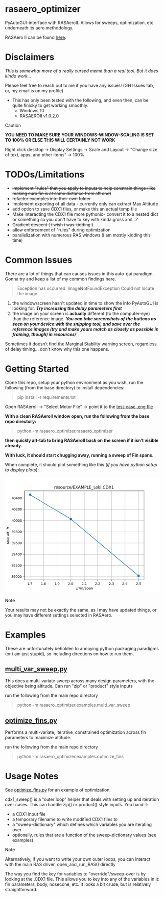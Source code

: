 # rasaero_optimizer
PyAutoGUI-interface with RASAeroII. Allows for sweeps, optimization, etc. underneath its aero methodology.

RASAero II can be found [here](https://www.rasaero.com/).


# Disclaimers

_This is somewhat more of a really cursed meme than a real tool. But it does kinda work..._

Please feel free to reach out to me if you have any issues! (GH Issues tab, or, my email is on my profile)

- This has only been tested with the following, and even then, can be quite finicky to get working smoothly:
  - Windows 10
  - RASAEROII v1.0.2.0
 


> [!CAUTION]
> **YOU NEED TO MAKE SURE YOUR WINDOWS-WINDOW-SCALING IS SET TO 100% OR ELSE THIS WILL CERTAINLY NOT WORK**
>
> Right click desktop -> Display Settings -> Scale and Layout -> "Change size of text, apps, and other items" -> 100%


# TODOs/Limitations
- ~~implement "rules" that you apply to inputs to help constrain things (like making sure fin is at same distance from aft end)~~
- ~~refactor examples into their own folder~~
- Implement exporting of all data - currently only can extract Max Altitude
- add option to save CDX1 files, or make this an actual temp file
- Make interacting the CDX1 file more pythonic- convert it to a nested dict or something so you don't have to key with kinda gross xml...?
- ~~Gradient descent ( i wish i was kidding )~~
- allow enforcement of "rules" during optimization
- parallelization with numerous RAS windows (i am mostly kidding this time)



# Common Issues
There are a lot of things that can causes issues in this auto-gui paradigm. Gonna try and keep a list of my common findings here.

> Exception has occurred: ImageNotFoundException
> Could not locate the image

  1) the window/screen hasn't updated in time to show the info PyAutoGUI is looking for. ***Try increasing the delay parameters first***
  3) the image on your screen is **actually** different (to the computer-eye) than the reference image. ***You can take screenshots of the buttons as seen on your device with the snipping tool, and save over the reference images (try and make yours match as closely as possible in framing, though) in resources/***

Sometimes it doesn't find the Marginal Stability warning screen, regardless of delay timing... don't know why this one happens.


# Getting Started

Clone this repo, setup your python environment as you wish, run the following (from the base directory) to install dependencies:
>pip install -r requirements.txt


Open RASAeroII -> "Select Motor File" -> point it to the [test-case .eng file](rasaero_optimizer/resource/Loki_L2050LW.eng)


**With a clean RASAeroII window open, run the following from the base repo directory:**

> python -m rasaero_optimizer.rasaero_optimizer

**then quickly alt-tab to bring RASAeroII back on the screen if it isn't visible already.**


**With luck, it should start chugging away, running a sweep of Fin spans.**

When complete, it should plot something like this (_if you have python setup to display plots_):

![testcase_result](rasaero_optimizer/resource/2025_02_09_testcase.png)

> [!Note]
> Your results may not be exactly the same, as I may have updated things, or you may have different settings selected in RASAero.


# Examples
These are unfortunately beholden to annoying python packaging paradigms (or i am just stupid), so including directions on how to run them.

## [multi_var_sweep.py](rasaero_optimizer/examples/multi_var_sweep.py)
This does a multi-variate sweep across many design parameters, with the objective being altitude. Can run "zip" or "product" style inputs

run the following from the main repo directory
> python -m rasaero_optimizer.examples.multi_var_sweep



## [optimize_fins.py](rasaero_optimizer/examples/optimize_fins.py)
Performs a multi-variate, iterative, constrained optimization across fin parameters to maximize altitude.

run the following from the main repo directory
> python -m rasaero_optimizer.examples.optimize_fins 






# Usage Notes

See [optimize_fins.py](rasaero_optimizer/examples/optimize_fins.py) for an example of optimization.


cdx1_sweep() is a "outer loop" helper that deals with setting up and iteration over cases. This can handle zip() or product() style inputs. You hand it:
- a CDX1 input file
- a temporary filename to write modified CDX1 files to
- a "sweep-dictionary" which defines which variables you are iterating over
- optionally, rules that are a function of the sweep-dictionary values (see examples)


> [!Note]
> Alternatively, if you want to write your own outer loops, you can interact with the main RAS driver, open_and_run_RAS() directly


The way you find the key for variables to "override"/sweep-over is by looking at the .CDX1 file. This allows you to key into any of the variables in it: fin parameters, body, nosecone, etc. It looks a bit crude, but is relatively straightforward.













